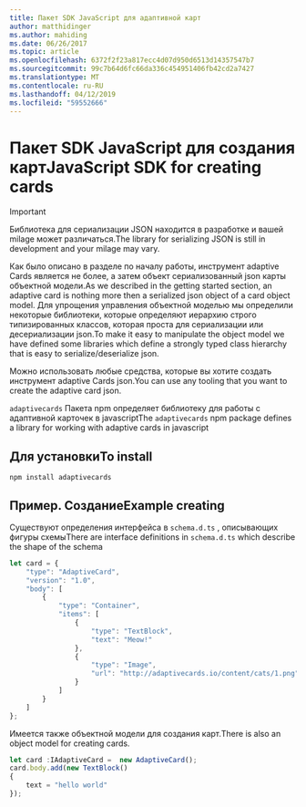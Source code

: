 ```yaml
---
title: Пакет SDK JavaScript для адаптивной карт
author: matthidinger
ms.author: mahiding
ms.date: 06/26/2017
ms.topic: article
ms.openlocfilehash: 6372f2f23a817ecc4d07d950d6513d14357547b7
ms.sourcegitcommit: 99c7b64d6fc66da336c454951406fb42cd2a7427
ms.translationtype: MT
ms.contentlocale: ru-RU
ms.lasthandoff: 04/12/2019
ms.locfileid: "59552666"
---
```

# <a name="javascript-sdk-for-creating-cards"></a><span data-ttu-id="a67d9-102">Пакет SDK JavaScript для создания карт</span><span class="sxs-lookup"><span data-stu-id="a67d9-102">JavaScript SDK for creating cards</span></span>

> [!IMPORTANT]
> <span data-ttu-id="a67d9-103">Библиотека для сериализации JSON находится в разработке и вашей milage может различаться.</span><span class="sxs-lookup"><span data-stu-id="a67d9-103">The library for serializing JSON is still in development and your milage may vary.</span></span>

<span data-ttu-id="a67d9-104">Как было описано в разделе по началу работы, инструмент adaptive Cards является не более, а затем объект сериализованный json карты объектной модели.</span><span class="sxs-lookup"><span data-stu-id="a67d9-104">As we described in the getting started section, an adaptive card is nothing more then a serialized json object of a card object model.</span></span>  <span data-ttu-id="a67d9-105">Для упрощения управления объектной моделью мы определили некоторые библиотеки, которые определяют иерархию строго типизированных классов, которая проста для сериализации или десериализации json.</span><span class="sxs-lookup"><span data-stu-id="a67d9-105">To make it easy to manipulate the object model we have defined some libraries which define a strongly typed class hierarchy that is easy to serialize/deserialize json.</span></span>

<span data-ttu-id="a67d9-106">Можно использовать любые средства, которые вы хотите создать инструмент adaptive Cards json.</span><span class="sxs-lookup"><span data-stu-id="a67d9-106">You can use any tooling that you want to create the adaptive card json.</span></span>

<span data-ttu-id="a67d9-107">`adaptivecards` Пакета npm определяет библиотеку для работы с адаптивной карточек в javascript</span><span class="sxs-lookup"><span data-stu-id="a67d9-107">The `adaptivecards` npm package defines a library for working with adaptive cards in javascript</span></span>

## <a name="to-install"></a><span data-ttu-id="a67d9-108">Для установки</span><span class="sxs-lookup"><span data-stu-id="a67d9-108">To install</span></span>
```console
npm install adaptivecards
```

## <a name="example-creating"></a><span data-ttu-id="a67d9-109">Пример. Создание</span><span class="sxs-lookup"><span data-stu-id="a67d9-109">Example creating</span></span> 
<span data-ttu-id="a67d9-110">Существуют определения интерфейса в `schema.d.ts` , описывающих фигуры схемы</span><span class="sxs-lookup"><span data-stu-id="a67d9-110">There are interface definitions in `schema.d.ts` which describe the shape of the schema</span></span>

```typescript
let card = {
    "type": "AdaptiveCard",
    "version": "1.0",
    "body": [
        {
            "type": "Container",
            "items": [
                {
                    "type": "TextBlock",
                    "text": "Meow!"
                },
                {
                    "type": "Image",
                    "url": "http://adaptivecards.io/content/cats/1.png"
                }
            ]
        }
    ]
};
```

<span data-ttu-id="a67d9-111">Имеется также объектной модели для создания карт.</span><span class="sxs-lookup"><span data-stu-id="a67d9-111">There is also an object model for creating cards.</span></span>


```typescript
let card :IAdaptiveCard =  new AdaptiveCard();
card.body.add(new TextBlock() 
{
    text = "hello world"
});
```
